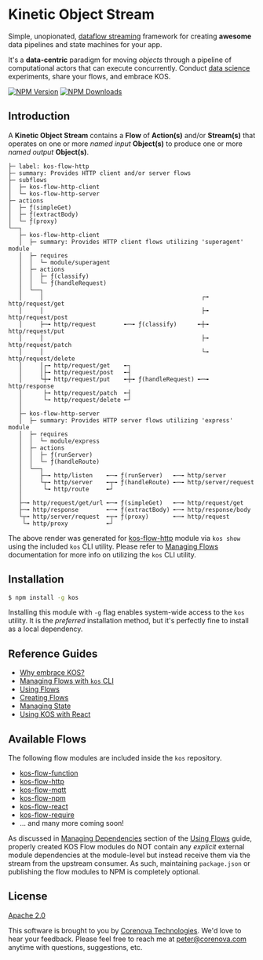 # Kinetic Object Stream

Simple, unopionated,
[dataflow streaming](https://en.wikipedia.org/wiki/Dataflow) framework
for creating **awesome** data pipelines and state machines for your
app.

It's a **data-centric** paradigm for moving *objects* through a
pipeline of computational actors that can execute
concurrently. Conduct
[data science](https://en.wikipedia.org/wiki/Data_science)
experiments, share your flows, and embrace KOS.

  [![NPM Version][npm-image]][npm-url]
  [![NPM Downloads][downloads-image]][downloads-url]

## Introduction

A **Kinetic Object Stream** contains a **Flow** of **Action(s)**
and/or **Stream(s)** that operates on one or more *named input*
**Object(s)** to produce one or more *named output* **Object(s)**.

```
├─ label: kos-flow-http
├─ summary: Provides HTTP client and/or server flows
├─ subflows
│  ├─ kos-flow-http-client
│  └─ kos-flow-http-server
├─ actions
│  ├─ ƒ(simpleGet)
│  ├─ ƒ(extractBody)
│  └─ ƒ(proxy)
└──┐
   ├─ kos-flow-http-client
   │  ├─ summary: Provides HTTP client flows utilizing 'superagent' module
   │  ├─ requires
   │  │  └─ module/superagent
   │  ├─ actions
   │  │  ├─ ƒ(classify)
   │  │  └─ ƒ(handleRequest)
   │  └──┐
   │     │                                             ┌╼ http/request/get
   │     │                                             ├╼ http/request/post
   │     ├─╼ http/request        ╾─╼ ƒ(classify)      ╾┼╼ http/request/put
   │     │                                             ├╼ http/request/patch
   │     │                                             └╼ http/request/delete
   │     │┌╼ http/request/get    ╾┐
   │     │├╼ http/request/post   ╾┤
   │     └┼╼ http/request/put    ╾┼╼ ƒ(handleRequest) ╾─╼ http/response
   │      ├╼ http/request/patch  ╾┤
   │      └╼ http/request/delete ╾┘
   │
   ├─ kos-flow-http-server
   │  ├─ summary: Provides HTTP server flows utilizing 'express' module
   │  ├─ requires
   │  │  └─ module/express
   │  ├─ actions
   │  │  ├─ ƒ(runServer)
   │  │  └─ ƒ(handleRoute)
   │  └──┐
   │     ├─╼ http/listen    ╾─╼ ƒ(runServer)   ╾─╼ http/server
   │     └┬╼ http/server    ╾┬╼ ƒ(handleRoute) ╾─╼ http/server/request
   │      └╼ http/route     ╾┘
   │
   ├─╼ http/request/get/url ╾─╼ ƒ(simpleGet)   ╾─╼ http/request/get
   ├─╼ http/response        ╾─╼ ƒ(extractBody) ╾─╼ http/response/body
   └┬╼ http/server/request  ╾┬╼ ƒ(proxy)       ╾─╼ http/request
    └╼ http/proxy           ╾┘
```

The above render was generated for [kos-flow-http](./flows/http.md)
module via `kos show` using the included `kos` CLI utility. Please
refer to [Managing Flows](./docs/CLI.md#managing-flows) documentation
for more info on utilizing the `kos` CLI utility.

## Installation

```bash
$ npm install -g kos
```

Installing this module with `-g` flag enables system-wide access to
the `kos` utility. It is the *preferred* installation method, but it's
perfectly fine to install as a local dependency.

## Reference Guides

- [Why embrace KOS?](./docs/benefits.md)
- [Managing Flows with `kos` CLI](./docs/cli.md)
- [Using Flows](./docs/usage.md)
- [Creating Flows](./docs/developer.md)
- [Managing State](./docs/state-machine.md)
- [Using KOS with React](./docs/react.md)

## Available Flows

The following flow modules are included inside the `kos` repository.

- [kos-flow-function](./flows/function.md)
- [kos-flow-http](./flows/http.md)
- [kos-flow-mqtt](./flows/mqtt.md)
- [kos-flow-npm](./flows/npm.md)
- [kos-flow-react](./flows/react.md)
- [kos-flow-require](./flows/require.md)
- ... and many more coming soon!

As discussed in
[Managing Dependencies](./docs/usage.md#managing-dependencies) section
of the [Using Flows](./docs/usage.md) guide, properly created KOS Flow
modules do NOT contain any *explicit* external module dependencies at
the module-level but instead receive them via the stream from the
upstream consumer. As such, maintaining `package.json` or publishing
the flow modules to NPM is completely optional. 

## License
  [Apache 2.0](LICENSE)

This software is brought to you by
[Corenova Technologies](http://www.corenova.com). We'd love to hear
your feedback.  Please feel free to reach me at <peter@corenova.com>
anytime with questions, suggestions, etc.

[npm-image]: https://img.shields.io/npm/v/kos.svg
[npm-url]: https://npmjs.org/package/kos
[downloads-image]: https://img.shields.io/npm/dt/kos.svg
[downloads-url]: https://npmjs.org/package/kos
